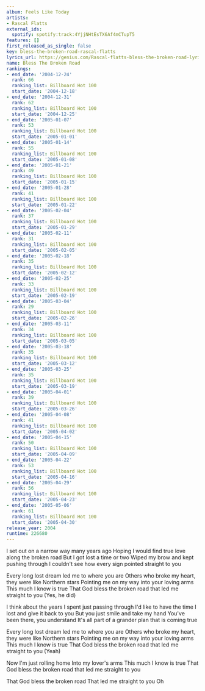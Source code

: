 ```yaml
---
album: Feels Like Today
artists:
- Rascal Flatts
external_ids:
  spotify: spotify:track:4YjjNHtEsTX6Af4mCTupT5
features: []
first_released_as_single: false
key: bless-the-broken-road-rascal-flatts
lyrics_url: https://genius.com/Rascal-flatts-bless-the-broken-road-lyrics
name: Bless The Broken Road
rankings:
- end_date: '2004-12-24'
  rank: 66
  ranking_list: Billboard Hot 100
  start_date: '2004-12-18'
- end_date: '2004-12-31'
  rank: 62
  ranking_list: Billboard Hot 100
  start_date: '2004-12-25'
- end_date: '2005-01-07'
  rank: 53
  ranking_list: Billboard Hot 100
  start_date: '2005-01-01'
- end_date: '2005-01-14'
  rank: 55
  ranking_list: Billboard Hot 100
  start_date: '2005-01-08'
- end_date: '2005-01-21'
  rank: 49
  ranking_list: Billboard Hot 100
  start_date: '2005-01-15'
- end_date: '2005-01-28'
  rank: 41
  ranking_list: Billboard Hot 100
  start_date: '2005-01-22'
- end_date: '2005-02-04'
  rank: 37
  ranking_list: Billboard Hot 100
  start_date: '2005-01-29'
- end_date: '2005-02-11'
  rank: 31
  ranking_list: Billboard Hot 100
  start_date: '2005-02-05'
- end_date: '2005-02-18'
  rank: 35
  ranking_list: Billboard Hot 100
  start_date: '2005-02-12'
- end_date: '2005-02-25'
  rank: 33
  ranking_list: Billboard Hot 100
  start_date: '2005-02-19'
- end_date: '2005-03-04'
  rank: 29
  ranking_list: Billboard Hot 100
  start_date: '2005-02-26'
- end_date: '2005-03-11'
  rank: 34
  ranking_list: Billboard Hot 100
  start_date: '2005-03-05'
- end_date: '2005-03-18'
  rank: 35
  ranking_list: Billboard Hot 100
  start_date: '2005-03-12'
- end_date: '2005-03-25'
  rank: 35
  ranking_list: Billboard Hot 100
  start_date: '2005-03-19'
- end_date: '2005-04-01'
  rank: 39
  ranking_list: Billboard Hot 100
  start_date: '2005-03-26'
- end_date: '2005-04-08'
  rank: 41
  ranking_list: Billboard Hot 100
  start_date: '2005-04-02'
- end_date: '2005-04-15'
  rank: 50
  ranking_list: Billboard Hot 100
  start_date: '2005-04-09'
- end_date: '2005-04-22'
  rank: 53
  ranking_list: Billboard Hot 100
  start_date: '2005-04-16'
- end_date: '2005-04-29'
  rank: 56
  ranking_list: Billboard Hot 100
  start_date: '2005-04-23'
- end_date: '2005-05-06'
  rank: 61
  ranking_list: Billboard Hot 100
  start_date: '2005-04-30'
release_year: 2004
runtime: 226680
---
```

I set out on a narrow way many years ago
Hoping I would find true love along the broken road
But I got lost a time or two
Wiped my brow and kept pushing through
I couldn't see how every sign pointed straight to you


Every long lost dream led me to where you are
Others who broke my heart, they were like Northern stars
Pointing me on my way into your loving arms
This much I know is true
That God bless the broken road that led me straight to you
(Yes, he did)


I think about the years I spent just passing through
I'd like to have the time I lost and give it back to you
But you just smile and take my hand
You've been there, you understand
It's all part of a grander plan that is coming true


Every long lost dream led me to where you are
Others who broke my heart, they were like Northern stars
Pointing me on my way into your loving arms
This much I know is true
That God bless the broken road that led me straight to you
(Yeah)


Now I'm just rolling home
Into my lover's arms
This much I know is true
That God bless the broken road that led me straight to you


That God bless the broken road
That led me straight to you
Oh
